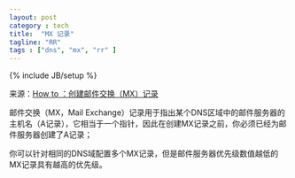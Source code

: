 ```yaml
---
layout: post
category : tech
title:  "MX 记录"
tagline: "RR"
tags : ["dns", "mx", "rr" ] 
---
```

{% include JB/setup %}

来源：[How to ：创建邮件交换（MX）记录](http://winsvr.org/info/info.php?sessid=&amp;infoid=22)

邮件交换（MX，Mail Exchange）记录用于指出某个DNS区域中的邮件服务器的主机名（A记录），它相当于一个指针，因此在创建MX记录之前，你必须已经为邮件服务器创建了A记录；

你可以针对相同的DNS域配置多个MX记录，但是邮件服务器优先级数值越低的MX记录具有越高的优先级。 
